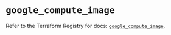 # `google_compute_image`

Refer to the Terraform Registry for docs: [`google_compute_image`](https://registry.terraform.io/providers/drfaust92/google/4.16.4/docs/resources/compute_image).
